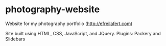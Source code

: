 # photography-website


Website for my photography portfolio (http://efreilafert.com)

Site built using HTML, CSS, JavaScript, and JQuery.
Plugins: Packery and Slidebars
